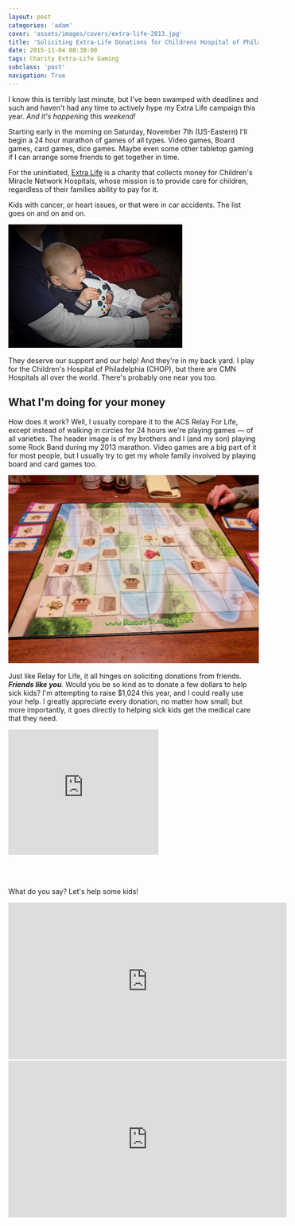 ```yaml
---
layout: post
categories: 'adam'
cover: 'assets/images/covers/extra-life-2013.jpg'
title: 'Soliciting Extra-Life Donations for Childrens Hospital of Philadelphia!'
date: 2015-11-04 08:30:00
tags: Charity Extra-Life Gaming
subclass: 'post'
navigation: True
---
```


I know this is terribly last minute, but I've been swamped with deadlines and such and haven't had any time to actively hype my Extra Life campaign this year. _And it's happening this weekend!_

Starting early in the morning on Saturday, November 7th (US-Eastern) I'll begin a 24 hour marathon of games of all types. Video games, Board games, card games, dice games. Maybe even some other tabletop gaming if I can arrange some friends to get together in time.

For the uninitiated, [Extra Life][extralife] is a charity that collects money for Children's Miracle Network Hospitals, whose mission is to provide care for children, regardless of their families ability to pay for it.

Kids with cancer, or heart issues, or that were in car accidents. The list goes on and on and on.

![My son Dylan playing xbox with me](/assets/images/posts/2015/dylan-xbox.jpg)

They deserve our support and our help! And they're in my back yard. I play for the Children's Hospital of Philadelphia (CHOP), but there are CMN Hospitals all over the world. There's probably one near you too.

## What I'm doing for your money

How does it work? Well, I usually compare it to the ACS Relay For Life, except instead of walking in circles for 24 hours we're playing games &mdash; of all varieties. The header image is of my brothers and I (and my son) playing some Rock Band during my 2013 marathon. Video games are a big part of it for most people, but I usually try to get my whole family involved by playing board and card games too.

![Robot Turtles, playing with my kids!](/assets/images/posts/2015/robot-turtles.jpg)

Just like Relay for Life, it all hinges on soliciting donations from friends. _**Friends like you**._ Would you be so kind as to donate a few dollars to help sick kids? I'm attempting to raise $1,024 this year, and I could really use your help. I greatly appreciate every donation, no matter how small; but more importantly, it goes directly to helping sick kids get the medical care that they need.

<iframe src="http://www.extra-life.org/index.cfm?fuseaction=widgets.300x250thermo&participantID=148892" width="302" height="252" frameborder="0" scrolling="no" style="margin: 0 auto 3rem"><a href="http://www.extra-life.org/index.cfm?fuseaction=donorDrive.participant&participantID=148892">Make a Donation!</a></iframe>

What do you say? Let's help some kids!

<iframe width="560" height="315" src="https://www.youtube.com/embed/ZS7WRl7N1Ig" frameborder="0" allowfullscreen></iframe>

<iframe width="560" height="315" src="https://www.youtube.com/embed/2_sLlWO_v24" frameborder="0" allowfullscreen></iframe>

[extralife]: http://www.extra-life.org/
